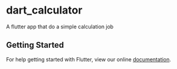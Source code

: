 # dart_calculator

A flutter app that do a simple calculation job

## Getting Started

For help getting started with Flutter, view our online
[documentation](https://flutter.io/).
